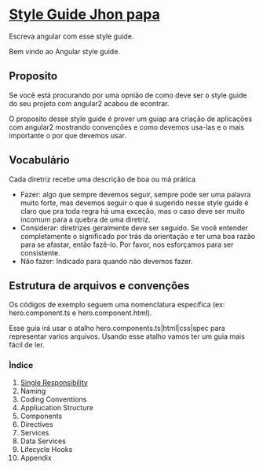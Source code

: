 # [Style Guide Jhon papa](https://angular.io/styleguide)

Escreva angular com esse style guide.

Bem vindo ao Angular style guide.

## Proposito

Se você está procurando por uma opnião de como deve ser o style guide do seu projeto com angular2 acabou de econtrar.

O proposito desse style guide é prover um guiap ara criação de aplicações com angular2 mostrando convenções e como devemos usa-las e o mais importante o por que devemos usar.


## Vocabulário

Cada diretriz recebe uma descrição de boa ou má prática
<ul>
	<li style="green">Fazer: algo que sempre devemos seguir, sempre pode ser uma palavra muito forte, mas devemos seguir
	o que é sugerido nesse style guide é claro que pra toda regra há uma exceção, mas o caso deve ser muito incomum para
	a quebra de uma diretriz.</li>
	<li style="blue">Considerar: diretrizes geralmente deve ser seguido. Se você entender completamente o significado por
	trás da orientação e ter uma boa razão para se afastar, então fazê-lo. Por favor, nos esforçamos para ser consistente.</li>
	<li style="red">Não fazer: Indicado para quando não devemos fazer. </li>
</ul>

## Estrutura de arquivos e convenções

Os códigos de exemplo seguem uma nomenclatura específica (ex: hero.component.ts e hero.component.html).

Esse guia irá usar o atalho hero.components.ts|html|css|spec para representar varios arquivos. Usando esse atalho vamos ter um guia
mais fácil de ler.

### Ìndice
<ol>
	<li><a href="./content/singleresponsibility.md">Single Responsibility</a></li>
	<li>Naming</li>
	<li>Coding Conventions</li>
	<li>Appliucation Structure</li>
	<li>Components</li>
	<li>Directives</li>
	<li>Services</li>
	<li>Data Services</li>
	<li>Lifecycle Hooks</li>
	<li>Appendix</li>
<ol>
